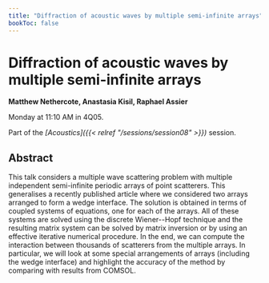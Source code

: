 ```yaml
---
title: "Diffraction of acoustic waves by multiple semi-infinite arrays"
bookToc: false
---
```


# Diffraction of acoustic waves by multiple semi-infinite arrays

**Matthew Nethercote, Anastasia Kisil, Raphael Assier**

Monday at 11:10 AM in 4Q05.

Part of the *[Acoustics]({{< relref "/sessions/session08" >}})* session.

## Abstract

This talk considers a multiple wave scattering problem with multiple independent semi-infinite periodic arrays of point scatterers. This generalises a recently published article where we considered two arrays arranged to form a wedge interface. The solution is obtained in terms of coupled systems of equations, one for each of the arrays. All of these systems are solved using the discrete Wiener--Hopf technique and the resulting matrix system can be solved by matrix inversion or by using an effective iterative numerical procedure. In the end, we can compute the interaction between thousands of scatterers from the multiple arrays. In particular, we will look at some special arrangements of arrays (including the wedge interface) and highlight the accuracy of the method by comparing with results from COMSOL.


